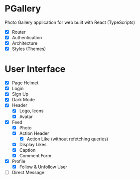 # PGallery

Photo Gallery application for web built with React (TypeScripts)

- [x] Router
- [x] Authentication
- [x] Architecture
- [x] Styles (Themes)

# User Interface

- [x] Page Helmet
- [x] Login
- [x] Sign Up
- [x] Dark Mode
- [x] Header
  - [x] Logo, Icons
  - [x] Avatar
- [x] Feed
  - [x] Photo
  - [x] Action Header
    - [x] Action Like (without refetching queries)
  - [x] Display Likes
  - [x] Caption
  - [x] Comment Form
- [x] Profile
  - [x] Follow & Unfollow User
- [ ] Direct Message
